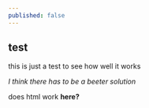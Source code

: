 ```yaml
---
published: false
---
```


## test

this is just a test to see how well it works

*I think there has to be a beeter solution*

<div class="col-sm-2">
  does html work <strong>here?</strong>
  </div>
